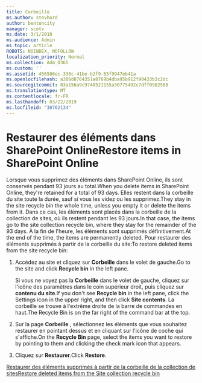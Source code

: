 ```yaml
---
title: Corbeille
ms.author: stevhord
author: bentoncity
manager: scotv
ms.date: 3/1/2018
ms.audience: Admin
ms.topic: article
ROBOTS: NOINDEX, NOFOLLOW
localization_priority: Normal
ms.collection: Adm_O365
ms.custom: ''
ms.assetid: 456586ec-330c-41be-b2f9-65f9947eb41a
ms.openlocfilehash: a306d8764351a8769b4dba95b912f90433b2c2dc
ms.sourcegitcommit: 03a156a9c9740521155a30775492c7dff0982588
ms.translationtype: MT
ms.contentlocale: fr-FR
ms.lasthandoff: 03/22/2019
ms.locfileid: "30762134"
---
```

# <a name="restore-items-in-sharepoint-online"></a><span data-ttu-id="022cb-102">Restaurer des éléments dans SharePoint Online</span><span class="sxs-lookup"><span data-stu-id="022cb-102">Restore items in SharePoint Online</span></span>

<span data-ttu-id="022cb-103">Lorsque vous supprimez des éléments dans SharePoint Online, ils sont conservés pendant 93 jours au total.</span><span class="sxs-lookup"><span data-stu-id="022cb-103">When you delete items in SharePoint Online, they're retained for a total of 93 days.</span></span> <span data-ttu-id="022cb-104">Elles restent dans la corbeille du site toute la durée, sauf si vous les videz ou les supprimez.</span><span class="sxs-lookup"><span data-stu-id="022cb-104">They stay in the site recycle bin the whole time, unless you empty it or delete the items from it.</span></span> <span data-ttu-id="022cb-105">Dans ce cas, les éléments sont placés dans la corbeille de la collection de sites, où ils restent pendant les 93 jours.</span><span class="sxs-lookup"><span data-stu-id="022cb-105">In that case, the items go to the site collection recycle bin, where they stay for the remainder of the 93 days.</span></span> <span data-ttu-id="022cb-106">À la fin de l'heure, les éléments sont supprimés définitivement.</span><span class="sxs-lookup"><span data-stu-id="022cb-106">At the end of the time, the items are permanently deleted.</span></span> <span data-ttu-id="022cb-107">Pour restaurer des éléments supprimés à partir de la corbeille du site:</span><span class="sxs-lookup"><span data-stu-id="022cb-107">To restore deleted items from the site recycle bin:</span></span>
  
1. <span data-ttu-id="022cb-108">Accédez au site et cliquez sur **Corbeille** dans le volet de gauche.</span><span class="sxs-lookup"><span data-stu-id="022cb-108">Go to the site and click **Recycle bin** in the left pane.</span></span> 
    
    <span data-ttu-id="022cb-109">Si vous ne voyez pas la **Corbeille** dans le volet de gauche, cliquez sur l'icône des paramètres dans le coin supérieur droit, puis cliquez sur **contenu du site**.</span><span class="sxs-lookup"><span data-stu-id="022cb-109">If you don't see **Recycle bin** in the left pane, click the Settings icon in the upper right, and then click **Site contents**.</span></span> <span data-ttu-id="022cb-110">La corbeille se trouve à l'extrême droite de la barre de commandes en haut.</span><span class="sxs-lookup"><span data-stu-id="022cb-110">The Recycle Bin is on the far right of the command bar at the top.</span></span>
    
2. <span data-ttu-id="022cb-111">Sur la page **Corbeille** , sélectionnez les éléments que vous souhaitez restaurer en pointant dessus et en cliquant sur l'icône de coche qui s'affiche.</span><span class="sxs-lookup"><span data-stu-id="022cb-111">On the **Recycle Bin** page, select the items you want to restore by pointing to them and clicking the check mark icon that appears.</span></span> 
    
3. <span data-ttu-id="022cb-112">Cliquez sur **Restaurer**.</span><span class="sxs-lookup"><span data-stu-id="022cb-112">Click **Restore**.</span></span>
    
[<span data-ttu-id="022cb-113">Restaurer des éléments supprimés à partir de la corbeille de la collection de sites</span><span class="sxs-lookup"><span data-stu-id="022cb-113">Restore deleted items from the Site collection recycle bin</span></span>](https://go.microsoft.com/fwlink/?linkid=866439)
  

